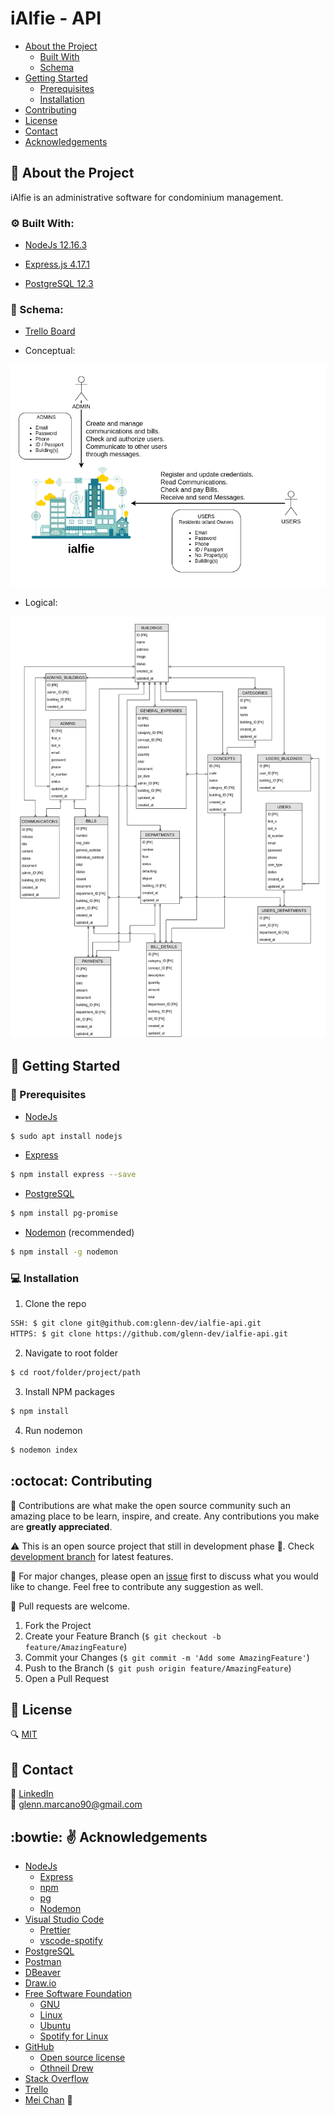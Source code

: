 # iAlfie - API

* [About the Project](#about-the-project)
  * [Built With](#built-with)
  * [Schema](#built-with)
* [Getting Started](#getting-started)
  * [Prerequisites](#prerequisites)
  * [Installation](#installation)
* [Contributing](#contributing)
* [License](#license)
* [Contact](#contact)
* [Acknowledgements](#acknowledgements)


## :dart: About the Project
iAlfie is an administrative software for condominium management.

### :gear: Built With:

* [NodeJs 12.16.3](https://nodejs.org/en/)

* [Express.js 4.17.1](https://expressjs.com/)

* [PostgreSQL 12.3](https://www.postgresql.org/)


### :pencil: Schema:

* [Trello Board](https://trello.com/b/6oaUVcGI/ialfie)

* Conceptual:

![Conceptual schema](/assets/ialfie_conceptual_model.png)

* Logical:

![Logical schema](/assets/ialfie_logic_model.png)


## :rocket: Getting Started

### :telescope: Prerequisites

* [NodeJs](https://nodejs.org/en/download/package-manager/#arch-linux)
```sh
$ sudo apt install nodejs
```

* [Express](http://expressjs.com/en/starter/installing.html)
```sh
$ npm install express --save
```

* [PostgreSQL](http://expressjs.com/en/guide/database-integration.html#postgresql)
```sh
$ npm install pg-promise
```

* [Nodemon](https://www.npmjs.com/package/nodemon) (recommended)
```sh
$ npm install -g nodemon
```

### :computer: Installation

1. Clone the repo
```sh
SSH: $ git clone git@github.com:glenn-dev/ialfie-api.git
HTTPS: $ git clone https://github.com/glenn-dev/ialfie-api.git
```
2. Navigate to root folder
```sh
$ cd root/folder/project/path
```
3. Install NPM packages
```sh
$ npm install
```
4. Run nodemon
```sh
$ nodemon index
```


## :octocat: Contributing

:seedling: Contributions are what make the open source community such an amazing place to be learn, inspire, and create. Any contributions you make are **greatly appreciated**.

:warning: This is an open source project that still in development phase :baby:. Check [development branch](https://github.com/glenn-dev/ialfie-api/tree/development) for latest features.

:wrench: For major changes, please open an [issue](https://guides.github.com/features/issues/) first to discuss what you would like to change. Feel free to contribute any suggestion as well.

:electric_plug: Pull requests are welcome. 
1. Fork the Project
2. Create your Feature Branch (`$ git checkout -b feature/AmazingFeature`)
3. Commit your Changes (`$ git commit -m 'Add some AmazingFeature'`)
4. Push to the Branch (`$ git push origin feature/AmazingFeature`)
5. Open a Pull Request


## :lock_with_ink_pen:  License
:mag: [MIT](https://choosealicense.com/licenses/mit/)


## :speech_balloon: Contact

:busts_in_silhouette: [LinkedIn](https://www.linkedin.com/in/glenn-marcano-b59b7414b/?locale=en_US)<br/>
:email: glenn.marcano90@gmail.com


## :bowtie: :v: Acknowledgements

* [NodeJs](https://nodejs.org/en/)
  * [Express](https://expressjs.com/)
  * [npm](https://www.npmjs.com/)
  * [pg](https://www.npmjs.com/package/pg)
  * [Nodemon](https://nodemon.io/)
* [Visual Studio Code](https://code.visualstudio.com/)
  * [Prettier](https://prettier.io/)
  * [vscode-spotify](https://marketplace.visualstudio.com/items?itemName=shyykoserhiy.vscode-spotify)
* [PostgreSQL](https://www.postgresql.org/)
* [Postman](https://www.postman.com/)
* [DBeaver](https://dbeaver.io/)
* [Draw.io](https://www.draw.io/)
* [Free Software Foundation](https://www.fsf.org/)
  * [GNU](https://www.gnu.org/)
  * [Linux](https://www.linux.org/)
  * [Ubuntu](https://ubuntu.com/)
  * [Spotify for Linux](https://www.spotify.com/cl/download/linux/)
* [GitHub](https://github.com/)
  * [Open source license](https://choosealicense.com/)
  * [Othneil Drew](https://github.com/othneildrew/Best-README-Template)
* [Stack Overflow](https://stackoverflow.com/)
* [Trello](https://trello.com/)
* [Mei Chan](https://www.linkedin.com/in/mei-ling-chan-b07a1ab7/) :love_letter: